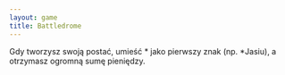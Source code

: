 ```yaml
---
layout: game
title: Battledrome
---
```


Gdy tworzysz swoją postać, umieść * jako pierwszy znak (np. *Jasiu),
a otrzymasz ogromną sumę pieniędzy.
